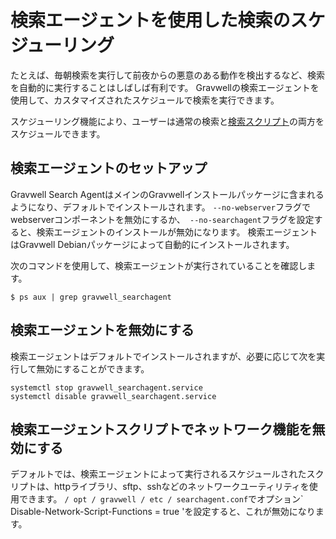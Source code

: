 # 検索エージェントを使用した検索のスケジューリング

たとえば、毎朝検索を実行して前夜からの悪意のある動作を検出するなど、検索を自動的に実行することはしばしば有利です。 Gravwellの検索エージェントを使用して、カスタマイズされたスケジュールで検索を実行できます。

スケジューリング機能により、ユーザーは通常の検索と[検索スクリプト](scriptingsearch.md)の両方をスケジュールできます。

## 検索エージェントのセットアップ

Gravwell Search AgentはメインのGravwellインストールパッケージに含まれるようになり、デフォルトでインストールされます。 `--no-webserver`フラグでwebserverコンポーネントを無効にするか、` --no-searchagent`フラグを設定すると、検索エージェントのインストールが無効になります。 検索エージェントはGravwell Debianパッケージによって自動的にインストールされます。

次のコマンドを使用して、検索エージェントが実行されていることを確認します。

```
$ ps aux | grep gravwell_searchagent
```

## 検索エージェントを無効にする

検索エージェントはデフォルトでインストールされますが、必要に応じて次を実行して無効にすることができます。

```
systemctl stop gravwell_searchagent.service
systemctl disable gravwell_searchagent.service
```

## 検索エージェントスクリプトでネットワーク機能を無効にする

デフォルトでは、検索エージェントによって実行されるスケジュールされたスクリプトは、httpライブラリ、sftp、sshなどのネットワークユーティリティを使用できます。 `/ opt / gravwell / etc / searchagent.conf`でオプション` Disable-Network-Script-Functions = true 'を設定すると、これが無効になります。